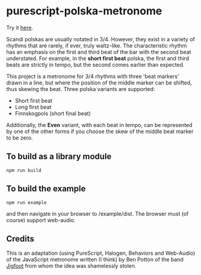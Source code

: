 purescript-polska-metronome
===========================

Try it [here](http://www.tunebank.org.uk/#/metronome).

Scandi polskas are usually notated in 3/4.  However, they exist in a variety of rhythms that are rarely, if ever, truly waltz-like. The characteristic rhythm has an emphasis on the first and third beat of the bar with the second beat understated.  For example, in the __short first beat__ polska, the first and third beats are strictly in tempo, but the second comes earlier than expected.

This project is a metronome for 3/4 rhythms with three 'beat markers' drawn in a line, but where the position of the middle marker can be shifted, thus skewing the beat. Three polska variants are supported: 

*  Short first beat 
*  Long first beat
*  Finnskogpols (short final beat)

Additionally, the __Even__ variant, with each beat in tempo, can be represented by one of the other forms if you choose the skew of the middle beat marker to be zero.

To build as a library module
----------------------------

    npm run build

To build the example
--------------------

    npm run example

and then navigate in your browser to /example/dist.  The browser must (of course) support web-audio.

Credits
-------

This is an adaptation (using PureScript, Halogen, Behaviors and Web-Audio) of the JavaScript metronome written (I think) by Ben Potton of the band [Jigfoot](http://www.jigfoot.com/) from whom the idea was shamelessly stolen.
